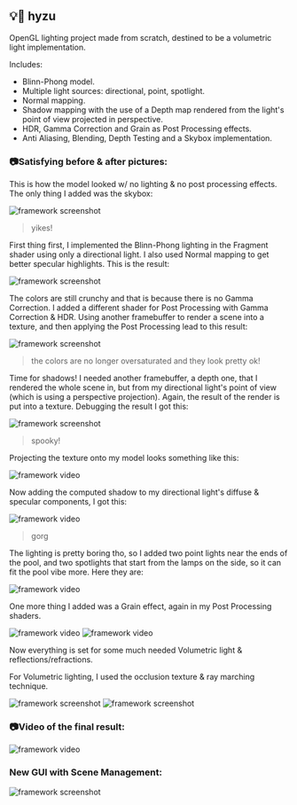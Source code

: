 
## 💡🍮 hyzu

OpenGL lighting project made from scratch, destined to be a volumetric light implementation.

Includes:

* Blinn-Phong model.
* Multiple light sources: directional, point, spotlight.
* Normal mapping.
* Shadow mapping with the use of a Depth map rendered from the light's point of view projected in perspective.
* HDR, Gamma Correction and Grain as Post Processing effects.
* Anti Aliasing, Blending, Depth Testing and a Skybox implementation.

### 📷Satisfying before & after pictures:


This is how the model looked w/ no lighting & no post processing effects. The only thing I added was the skybox:


![framework screenshot](hyzu-visual/screenshots/1.png "Model Imported")

> yikes!

First thing first, I implemented the Blinn-Phong lighting in the Fragment shader using only a directional light. I also used Normal mapping to get better specular highlights. This is the result:

![framework screenshot](hyzu-visual/screenshots/2.png "Model with Blinn-Phong lighting")

The colors are still crunchy and that is because there is no Gamma Correction. I added a different shader for Post Processing with Gamma Correction & HDR. Using another framebuffer to render a scene into a texture, and then applying the Post Processing lead to this result:

![framework screenshot](hyzu-visual/screenshots/3.png "Model with Gamma Correction/HDR")

>the colors are no longer oversaturated and they look pretty ok!

Time for shadows! I needed another framebuffer, a depth one, that I rendered the whole scene in, but from my directional light's point of view (which is using a perspective projection). Again, the result of the render is put into a texture. Debugging the result I got this:

![framework screenshot](hyzu-visual/screenshots/4.png "Model Depth from light PoV")

>spooky!

Projecting the texture onto my model looks something like this:

![framework video](hyzu-visual/screenshots/4.1.gif "Model w/ Depth texture")

Now adding the computed shadow to my directional light's diffuse & specular components, I got this:

![framework video](hyzu-visual/screenshots/5.png "Model w/ Shadow Mapping")

>gorg

The lighting is pretty boring tho, so I added two point lights near the ends of the pool, and two spotlights that start from the lamps on the side, so it can fit the pool vibe more. Here they are:

![framework video](hyzu-visual/screenshots/6.png "Model w/ Multiple Lights")

One more thing I added was a Grain effect, again in my Post Processing shaders.

![framework video](hyzu-visual/screenshots/7.png "Model w/ Grain")
![framework video](hyzu-visual/screenshots/8.png "Model w/ Grain")

Now everything is set for some much needed Volumetric light & reflections/refractions.

For Volumetric lighting, I used the occlusion texture & ray marching technique.

![framework screenshot](hyzu-visual/screenshots/9.png "Light rendered with the occlusion texture")
![framework screenshot](hyzu-visual/screenshots/10.png "Combined result")

### 📷Video of the final result:

![framework video](hyzu-visual/screenshots/11.gif "Combined result video")

### New GUI with Scene Management:

![framework screenshot](hyzu-visual/screenshots/12.png "GUI")